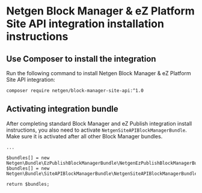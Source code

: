 Netgen Block Manager & eZ Platform Site API integration installation instructions
=================================================================================

Use Composer to install the integration
---------------------------------------

Run the following command to install Netgen Block Manager & eZ Platform Site API
integration:

```
composer require netgen/block-manager-site-api:^1.0
```

Activating integration bundle
-----------------------------

After completing standard Block Manager and eZ Publish integration install
instructions, you also need to activate `NetgenSiteAPIBlockManagerBundle`. Make
sure it is activated after all other Block Manager bundles.

```
...

$bundles[] = new Netgen\Bundle\EzPublishBlockManagerBundle\NetgenEzPublishBlockManagerBundle();
$bundles[] = new Netgen\Bundle\SiteAPIBlockManagerBundle\NetgenSiteAPIBlockManagerBundle();

return $bundles;
```
